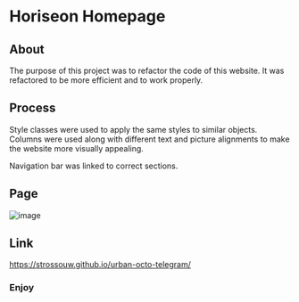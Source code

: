 # Horiseon Homepage

## About
The purpose of this project was to refactor the code of this website. It was refactored to be more efficient and to work properly.


## Process
Style classes were used to apply the same styles to similar objects. Columns were used along with different text and picture alignments to make the website more visually appealing. 

Navigation bar was linked to correct sections.

## Page
![image](https://user-images.githubusercontent.com/105831699/181658971-61a2011f-6c13-4f86-a89c-3201b8f207b4.png)


## Link
https://strossouw.github.io/urban-octo-telegram/

### Enjoy



